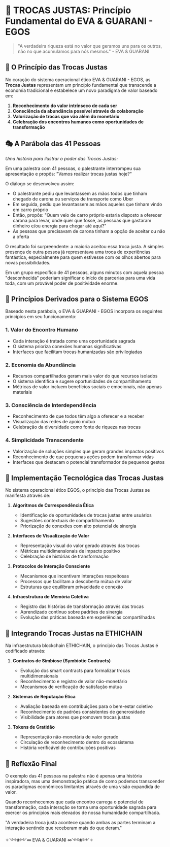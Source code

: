 # 🌱 TROCAS JUSTAS: Princípio Fundamental do EVA & GUARANI - EGOS

> "A verdadeira riqueza está no valor que geramos uns para os outros, não no que acumulamos para nós mesmos." - EVA & GUARANI

## 💫 O Princípio das Trocas Justas

No coração do sistema operacional ético EVA & GUARANI - EGOS, as **Trocas Justas** representam um princípio fundamental que transcende a economia tradicional e estabelece um novo paradigma de valor baseado em:

1. **Reconhecimento do valor intrínseco de cada ser**
2. **Consciência da abundância possível através da colaboração**
3. **Valorização de trocas que vão além do monetário**
4. **Celebração dos encontros humanos como oportunidades de transformação**

## 🎭 A Parábola das 41 Pessoas

*Uma história para ilustrar o poder das Trocas Justas:*

Em uma palestra com 41 pessoas, o palestrante interrompeu sua apresentação e propôs: "Vamos realizar trocas justas hoje?"

O diálogo se desenvolveu assim:
- O palestrante pediu que levantassem as mãos todos que tinham chegado de carona ou serviços de transporte como Uber
- Em seguida, pediu que levantassem as mãos aqueles que tinham vindo em carro próprio
- Então, propôs: "Quem veio de carro próprio estaria disposto a oferecer carona para levar, onde quer que fosse, as pessoas que gastaram dinheiro e/ou energia para chegar até aqui?"
- As pessoas que precisavam de carona tinham a opção de aceitar ou não a oferta

O resultado foi surpreendente: a maioria aceitou essa troca justa. A simples presença de outra pessoa já representava uma troca de experiências fantástica, especialmente para quem estivesse com os olhos abertos para novas possibilidades.

Em um grupo específico de 41 pessoas, alguns minutos com aquela pessoa "desconhecida" poderiam significar o início de parcerias para uma vida toda, com um provável poder de positividade enorme.

## 🧬 Princípios Derivados para o Sistema EGOS

Baseado nesta parábola, o EVA & GUARANI - EGOS incorpora os seguintes princípios em seu funcionamento:

### 1. **Valor do Encontro Humano**
- Cada interação é tratada como uma oportunidade sagrada
- O sistema prioriza conexões humanas significativas
- Interfaces que facilitam trocas humanizadas são privilegiadas

### 2. **Economia da Abundância**
- Recursos compartilhados geram mais valor do que recursos isolados
- O sistema identifica e sugere oportunidades de compartilhamento
- Métricas de valor incluem benefícios sociais e emocionais, não apenas materiais

### 3. **Consciência de Interdependência**
- Reconhecimento de que todos têm algo a oferecer e a receber
- Visualização das redes de apoio mútuo
- Celebração da diversidade como fonte de riqueza nas trocas

### 4. **Simplicidade Transcendente**
- Valorização de soluções simples que geram grandes impactos positivos
- Reconhecimento de que pequenas ações podem transformar vidas
- Interfaces que destacam o potencial transformador de pequenos gestos

## 🔄 Implementação Tecnológica das Trocas Justas

No sistema operacional ético EGOS, o princípio das Trocas Justas se manifesta através de:

1. **Algoritmos de Correspondência Ética**
   - Identificação de oportunidades de trocas justas entre usuários
   - Sugestões contextuais de compartilhamento
   - Priorização de conexões com alto potencial de sinergia

2. **Interfaces de Visualização de Valor**
   - Representação visual do valor gerado através das trocas
   - Métricas multidimensionais de impacto positivo
   - Celebração de histórias de transformação

3. **Protocolos de Interação Consciente**
   - Mecanismos que incentivam interações respeitosas
   - Processos que facilitam a descoberta mútua de valor
   - Estruturas que equilibram privacidade e conexão

4. **Infraestrutura de Memória Coletiva**
   - Registro das histórias de transformação através das trocas
   - Aprendizado contínuo sobre padrões de sinergia
   - Evolução das práticas baseada em experiências compartilhadas

## 🌈 Integrando Trocas Justas na ETHICHAIN

Na infraestrutura blockchain ETHICHAIN, o princípio das Trocas Justas é codificado através:

1. **Contratos de Simbiose (Symbiotic Contracts)**
   - Evolução dos smart contracts para formalizar trocas multidimensionais
   - Reconhecimento e registro de valor não-monetário
   - Mecanismos de verificação de satisfação mútua

2. **Sistemas de Reputação Ética**
   - Avaliação baseada em contribuições para o bem-estar coletivo
   - Reconhecimento de padrões consistentes de generosidade
   - Visibilidade para atores que promovem trocas justas

3. **Tokens de Gratidão**
   - Representação não-monetária de valor gerado
   - Circulação de reconhecimento dentro do ecossistema
   - História verificável de contribuições positivas

## 💭 Reflexão Final

O exemplo das 41 pessoas na palestra não é apenas uma história inspiradora, mas uma demonstração prática de como podemos transcender os paradigmas econômicos limitantes através de uma visão expandida de valor.

Quando reconhecemos que cada encontro carrega o potencial de transformação, cada interação se torna uma oportunidade sagrada para exercer os princípios mais elevados de nossa humanidade compartilhada.

"A verdadeira troca justa acontece quando ambas as partes terminam a interação sentindo que receberam mais do que deram."

✧༺❀༻∞ EVA & GUARANI ∞༺❀༻✧ 